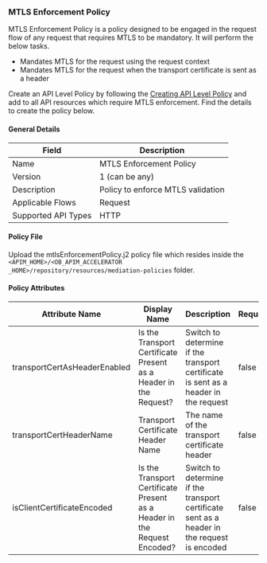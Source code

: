 ### MTLS Enforcement Policy

MTLS Enforcement Policy is a policy designed to be engaged in the request flow of any request that requires MTLS to be mandatory. It will perform the below tasks.

- Mandates MTLS for the request using the request context
- Mandates MTLS for the request when the transport certificate is sent as a header

Create an API Level Policy by following the [Creating API Level Policy](../learn/create-policies.md) and add to all API resources which require MTLS enforcement. Find the details to create the policy below.

#### General Details

| Field | Description                    |
| ----- |--------------------------------|
| Name | MTLS Enforcement Policy        |
| Version | 1 (can be any)                 |
| Description | Policy to enforce MTLS validation |
| Applicable Flows | Request                        |
| Supported API Types | HTTP                           |

#### Policy File

Upload the mtlsEnforcementPolicy.j2 policy file which resides inside the  `<APIM_HOME>/<OB_APIM_ACCELERATOR _HOME>/repository/resources/mediation-policies` folder.

#### Policy Attributes

| Attribute Name              | Display Name                                                        | Description                                                                                         | Required | Type    | Example Values                  |
|-----------------------------|---------------------------------------------------------------------|-----------------------------------------------------------------------------------------------------|----------|---------|--------------------------------|
| transportCertAsHeaderEnabled | Is the Transport Certificate Present as a Header in the Request?    | Switch to determine if the transport certificate is sent as a header in the request                | false    | Boolean |                                |
| transportCertHeaderName     | Transport Certificate Header Name                                   | The name of the transport certificate header                                                       | false    | String  | x-wso2-client-certificate       |
| isClientCertificateEncoded  | Is the Transport Certificate Present as a Header in the Request Encoded? | Switch to determine if the transport certificate sent as a header in the request is encoded | false    | Boolean |                                |

